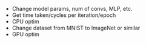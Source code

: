 - Change model params, num of convs, MLP, etc.
- Get time taken/cycles per iteration/epoch
- CPU optim
- Change dataset from MNIST to ImageNet or similar
- GPU optim